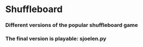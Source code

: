 # Shuffleboard

### Different versions of the popular shuffleboard game
### The final version is playable: sjoelen.py